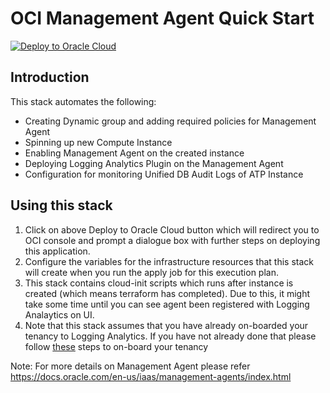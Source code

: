 <!--
# Copyright (c) 2022, Oracle and/or its affiliates.
# Licensed under the Universal Permissive License v 1.0 as shown at https://oss.oracle.com/licenses/upl.
-->

# **OCI Management Agent Quick Start**

[![Deploy to Oracle Cloud](https://oci-resourcemanager-plugin.plugins.oci.oraclecloud.com/latest/deploy-to-oracle-cloud.svg)](https://cloud.oracle.com/resourcemanager/stacks/create?zipUrl=https://github.com/oracle-quickstart/oci-management-agent/archive/refs/tags/v2.0.4.zip)


## Introduction

This stack automates the following:

* Creating Dynamic group and adding required policies for Management Agent
* Spinning up new Compute Instance 
* Enabling Management Agent on the created instance
* Deploying Logging Analytics Plugin on the Management Agent
* Configuration for monitoring Unified DB Audit Logs of ATP Instance

## Using this stack

1. Click on above Deploy to Oracle Cloud button which will redirect you to OCI console and prompt a dialogue box with further steps on deploying this application.
2. Configure the variables for the infrastructure resources that this stack will create when you run the apply job for this execution plan.
3. This stack contains cloud-init scripts which runs after instance is created (which means terraform has completed). Due to this, it might take some time until you can see agent been registered with Logging Analaytics on UI. 
4. Note that this stack assumes that you have already on-boarded your tenancy to Logging Analytics. If you have not already done that please follow [these](https://docs.oracle.com/en-us/iaas/logging-analytics/doc/configure-your-service.html) steps to on-board your tenancy

Note: For more details on Management Agent please refer
https://docs.oracle.com/en-us/iaas/management-agents/index.html
